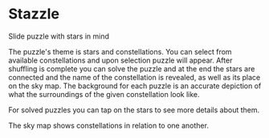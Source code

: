 # Stazzle

Slide puzzle with stars in mind

The puzzle's theme is stars and constellations. You can select from available constellations and upon selection puzzle will appear. After shuffling is complete you can solve the puzzle and at the end the stars are connected and the name of the constellation is revealed, as well as its place on the sky map.
The background for each puzzle is an accurate depiction of what the surroundings of the given constellation look like.

For solved puzzles you can tap on the stars to see more details about them.

The sky map shows constellations in relation to one another.
